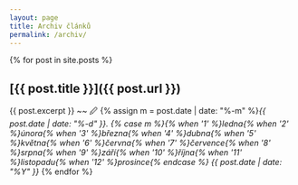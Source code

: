 ```yaml
---
layout: page
title: Archiv článků
permalink: /archiv/
---
```


{% for post in site.posts %}


## [{{ post.title }}]({{ post.url }})
{{ post.excerpt }} ~~ 🖉 {% assign m = post.date | date: "%-m" %}_{{ post.date | date: "%-d" }}. {% case m %}{% when '1' %}ledna{% when '2' %}února{% when '3' %}března{% when '4' %}dubna{% when '5' %}května{% when '6' %}června{% when '7' %}července{% when '8' %}srpna{% when '9' %}září{% when '10' %}října{% when '11' %}listopadu{% when '12' %}prosince{% endcase %} {{ post.date | date: "%Y" }}_
{% endfor %}
